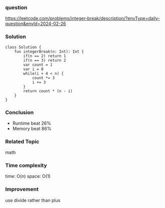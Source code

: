 ### question
https://leetcode.com/problems/integer-break/description/?envType=daily-question&envId=2024-02-26

### Solution
```
class Solution {
    fun integerBreak(n: Int): Int {
        if(n == 2) return 1
        if(n == 3) return 2
        var count = 1
        var i = 0
        while(i + 4 < n) {
            count *= 3
            i += 3
        }
        return count * (n - i)
    }
}
```
### Conclusion
- Runtime beat 26% 
- Memory beat 86%

### Related Topic
math

### Time complexity
time: O(n)
space: O(1)

### Improvement
use divide rather than plus